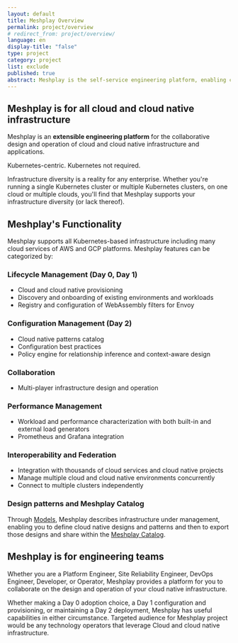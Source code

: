 ```yaml
---
layout: default
title: Meshplay Overview
permalink: project/overview
# redirect_from: project/overview/
language: en
display-title: "false"
type: project
category: project
list: exclude
published: true
abstract: Meshplay is the self-service engineering platform, enabling collaborative design and operation of cloud and cloud native infrastructure.
---
```


## Meshplay is for all cloud and cloud native infrastructure

Meshplay is an **extensible engineering platform** for the collaborative design and operation of cloud and cloud native infrastructure and applications.

Kubernetes-centric. Kubernetes not required.

Infrastructure diversity is a reality for any enterprise. Whether you're running a single Kubernetes cluster or multiple Kubernetes clusters, on one cloud or multiple clouds, you'll find that Meshplay supports your infrastructure diversity (or lack thereof).

## Meshplay's Functionality

Meshplay supports all Kubernetes-based infrastructure including many cloud services of AWS and GCP platforms. Meshplay features can be categorized by:

### Lifecycle Management (Day 0, Day 1)

- Cloud and cloud native provisioning
- Discovery and onboarding of existing environments and workloads
- Registry and configuration of WebAssembly filters for Envoy

### Configuration Management (Day 2)

- Cloud native patterns catalog
- Configuration best practices
- Policy engine for relationship inference and context-aware design

### Collaboration

- Multi-player infrastructure design and operation

### Performance Management

- Workload and performance characterization with both built-in and external load generators
- Prometheus and Grafana integration

### Interoperability and Federation

- Integration with thousands of cloud services and cloud native projects
- Manage multiple cloud and cloud native environments concurrently
- Connect to multiple clusters independently

### Design patterns and Meshplay Catalog

Through [Models]({{site.baseurl}}/concepts/logical/models), Meshplay describes infrastructure under management, enabling you to define cloud native designs and patterns and then to export those designs and share within the <a href="https://meshplay.io/catalog" target="_self_">Meshplay Catalog</a>.

## Meshplay is for engineering teams

Whether you are a Platform Engineer, Site Reliability Engineer, DevOps Engineer, Developer, or Operator, Meshplay provides a platform for you to collaborate on the design and operation of your cloud native infrastructure.

Whether making a Day 0 adoption choice, a Day 1 configuration and provisioning, or maintaining a Day 2 deployment, Meshplay has useful capabilities in either circumstance. Targeted audience for Meshplay project would be any technology operators that leverage Cloud and cloud native infrastructure.

<!-- 
### Meshplay is for performance management

Meshplay helps users weigh the value of their cloud native deployments against the overhead incurred in running different deployment scenarios and different configruations. Meshplay provides statistical analysis of the request latency and throughput seen across various permutations of your workload, infrastructure and infrastructure configuration. In addition to request latency and throughput, Meshplay also tracks memory and CPU overhead in of the nodes in your cluster. Establish a performance benchmark and track performance against this baseline as your environment changes over time. 
-->

<!-- ### Supported Integrations

#### **Stable**

| Adapter | Status |
| :----------- | -----: |
{% for adapter in site.adapters -%}
{% if adapter.project_status == "stable" -%}
| <img src="{{ adapter.image }}" style="width:20px" /> [{{ adapter.name }}]({{ site.baseurl }}{{ adapter.url }}) | {{ adapter.project_status }} |
{% endif -%}
{% endfor %}

##### **Beta**

| Adapter | Status |
| :----------- | -----: |
{% for adapter in site.adapters -%}
{% if adapter.project_status == "beta" -%}
| <img src="{{ adapter.image }}" style="width:20px" /> [{{ adapter.name }}]({{ site.baseurl }}{{ adapter.url }}) | {{ adapter.project_status }} |
{% endif -%}
{% endfor %}

##### **Alpha** - Meshplay adapters for which we are seeking community-contributed support.

| Adapter | Status |
| :----------- | -----: |
{% for adapter in site.adapters -%}
{% if adapter.project_status == "alpha" -%}
| <img src="{{ adapter.image }}" style="width:20px" /> [{{ adapter.name }}]({{ site.baseurl }}{{ adapter.url }}) | {{ adapter.project_status }} |
{% endif -%}
{% endfor %}
 -->

<!-- ## Meshplay as a project and its community

{% assign sorted_pages = site.pages | sort: "type" | reverse %}

<ul>
    {% for item in sorted_pages %}
    {% if item.type=="project" and item.language=="en" and item.list != "exclude" %}
      <li><a href="{{ site.baseurl }}{{ item.url }}">{{ item.title }}</a>
      {% if item.description != " " %}
        -  {{ item.description }}
      {% endif %}
      </li>
      {% endif %}
    {% endfor %}
</ul> 
-->
